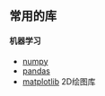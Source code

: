 ## 常用的库

#### 机器学习

- [numpy](./numpy.md)
- [pandas](./pandas.md)
- [matplotlib](./matplotlib.md) 2D绘图库